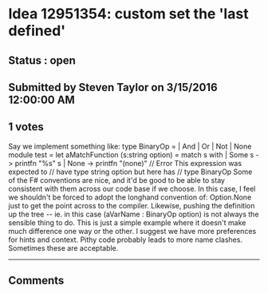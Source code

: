 # Idea 12951354: custom set the 'last defined' #

## Status : open

## Submitted by Steven Taylor on 3/15/2016 12:00:00 AM

## 1 votes

Say we implement something like:
type BinaryOp =
| And
| Or
| Not
| None
module test =
let aMatchFunction (s:string option) = match s with
| Some s -> printfn "%s" s
| None -> printfn "(none)"
// Error This expression was expected to
// have type string option but here has
// type BinaryOp
Some of the F# conventions are nice, and it'd be good to be able to stay consistent with them across our code base if we choose. In this case, I feel we shouldn't be forced to adopt the longhand convention of:
Option<string>.None just to get the point across to the compiler. Likewise, pushing the definition up the tree -- ie. in this case (aVarName : BinaryOp option) is not always the sensible thing to do.
This is just a simple example where it doesn't make much difference one way or the other. I suggest we have more preferences for hints and context. Pithy code probably leads to more name clashes. Sometimes these are acceptable.


------------------------
## Comments

